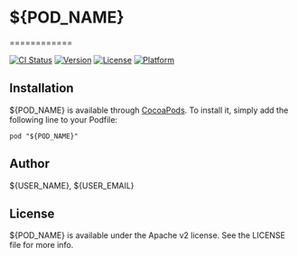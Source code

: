 # ${POD_NAME}
============

[![CI Status](http://img.shields.io/travis/${USER_NAME}/${REPO_NAME}.svg?style=flat)](https://travis-ci.org/${USER_NAME}/${REPO_NAME})
[![Version](https://img.shields.io/cocoapods/v/${POD_NAME}.svg?style=flat)](http://cocoadocs.org/docsets/${POD_NAME})
[![License](https://img.shields.io/cocoapods/l/${POD_NAME}.svg?style=flat)](http://cocoadocs.org/docsets/${POD_NAME})
[![Platform](https://img.shields.io/cocoapods/p/${POD_NAME}.svg?style=flat)](http://cocoadocs.org/docsets/${POD_NAME})

## Installation

${POD_NAME} is available through [CocoaPods](http://cocoapods.org). To install
it, simply add the following line to your Podfile:

    pod "${POD_NAME}"

## Author

${USER_NAME}, ${USER_EMAIL}

## License

${POD_NAME} is available under the Apache v2 license. See the LICENSE file for more info.

